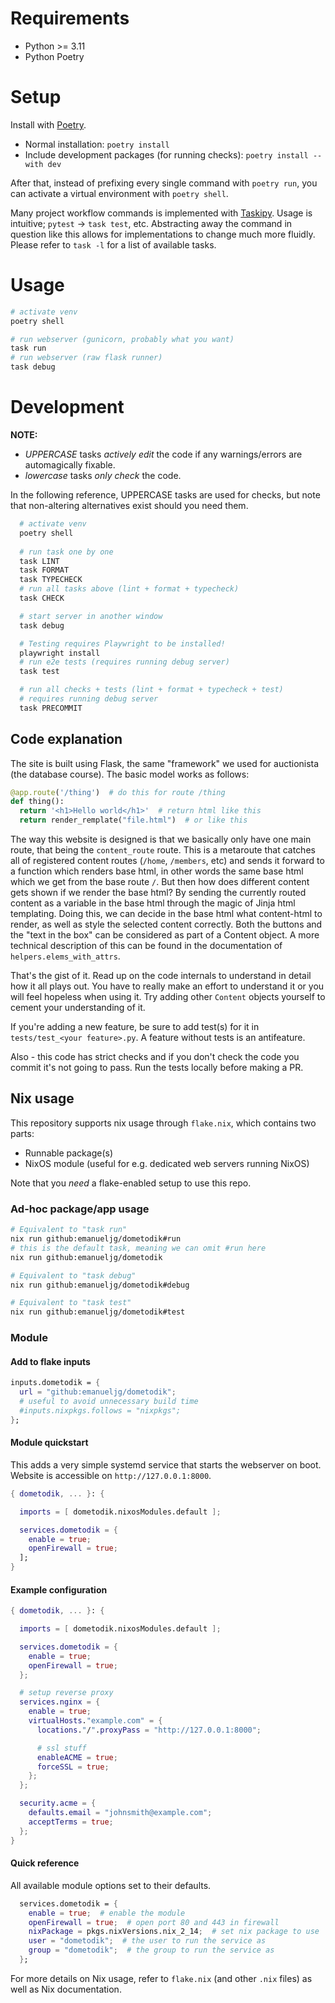 # Requirements
* Python >= 3.11 
* Python Poetry

# Setup
Install with [Poetry](https://python-poetry.org/docs/#installation).
- Normal installation: `poetry install`
- Include development packages (for running checks): `poetry install --with dev`

After that, instead of prefixing every single command with `poetry run`, you can activate a
virtual environment with `poetry shell`.

Many project workflow commands is implemented with [Taskipy](https://github.com/taskipy/taskipy).
Usage is intuitive; `pytest` -> `task test`, etc. 
Abstracting away the command in question like this allows for implementations to change much more fluidly.
Please refer to `task -l` for a list of available tasks.

# Usage
```sh
# activate venv
poetry shell

# run webserver (gunicorn, probably what you want)
task run
# run webserver (raw flask runner)
task debug
```

# Development
**NOTE:**
- *UPPERCASE* tasks *actively edit* the code if any warnings/errors are automagically fixable.
- *lowercase* tasks *only check* the code.

In the following reference, UPPERCASE tasks are used for checks, but note that non-altering alternatives exist
should you need them.
```sh
  # activate venv
  poetry shell
  
  # run task one by one
  task LINT
  task FORMAT
  task TYPECHECK  
  # run all tasks above (lint + format + typecheck) 
  task CHECK

  # start server in another window
  task debug

  # Testing requires Playwright to be installed!
  playwright install
  # run e2e tests (requires running debug server)
  task test

  # run all checks + tests (lint + format + typecheck + test) 
  # requires running debug server
  task PRECOMMIT
```

## Code explanation
The site is built using Flask, the same "framework" we used
for auctionista (the database course). 
The basic model works as follows:
```py
@app.route('/thing')  # do this for route /thing 
def thing():
  return '<h1>Hello world</h1>'  # return html like this
  return render_remplate("file.html")  # or like this
```
The way this website is designed is that we basically only have one main route, that being
the `content_route` route. This is a metaroute that catches all of registered content routes (`/home`, `/members`, etc) 
and sends it forward to a function which renders base html, 
in other words the same base html which we get from the base route `/`. But then how does different content gets shown
if we render the base html? By sending the currently routed content as a variable in the base html through
the magic of Jinja html templating. Doing this, we can decide in the base html what content-html to render,
as well as style the selected content correctly. Both the buttons and the "text in the box" can be considered as
part of a Content object. A more technical description of this can be found in the documentation of 
`helpers.elems_with_attrs`. 

That's the gist of it. Read up on the code internals to understand in detail how it all plays out. You have to really
make an effort to understand it or you will feel hopeless when using it. Try adding other
`Content` objects yourself to cement your understanding of it.

If you're adding a new feature, be sure to add test(s) for it in `tests/test_<your feature>.py`. A feature without
tests is an antifeature.

Also - this code has strict checks and if you don't check the code you commit it's not going to pass. Run the tests
locally before making a PR. 


## Nix usage
This repository supports nix usage through `flake.nix`, which contains two parts:
  - Runnable package(s)
  - NixOS module (useful for e.g. dedicated web servers running NixOS) 

Note that you *need* a flake-enabled setup to use this repo.

### Ad-hoc package/app usage
```sh
# Equivalent to "task run"
nix run github:emanueljg/dometodik#run
# this is the default task, meaning we can omit #run here
nix run github:emanueljg/dometodik

# Equivalent to "task debug"
nix run github:emanueljg/dometodik#debug

# Equivalent to "task test"
nix run github:emanueljg/dometodik#test
```

### Module

#### Add to flake inputs
```nix
inputs.dometodik = {
  url = "github:emanueljg/dometodik";
  # useful to avoid unnecessary build time
  #inputs.nixpkgs.follows = "nixpkgs"; 
};
```
#### Module quickstart
This adds a very simple systemd service that starts the webserver on boot.
Website is accessible on `http://127.0.0.1:8000`.
```nix
{ dometodik, ... }: {

  imports = [ dometodik.nixosModules.default ];

  services.dometodik = {
    enable = true;
    openFirewall = true; 
  ];
}
```

#### Example configuration
```nix
{ dometodik, ... }: {

  imports = [ dometodik.nixosModules.default ];

  services.dometodik = {
    enable = true;
    openFirewall = true;
  };

  # setup reverse proxy
  services.nginx = {
    enable = true;
    virtualHosts."example.com" = {
      locations."/".proxyPass = "http://127.0.0.1:8000";

      # ssl stuff
      enableACME = true;
      forceSSL = true;
    };
  };

  security.acme = {
    defaults.email = "johnsmith@example.com";
    acceptTerms = true;
  };
}
```
#### Quick reference
All available module options set to their defaults.
```nix
  services.dometodik = {
    enable = true;  # enable the module
    openFirewall = true;  # open port 80 and 443 in firewall
    nixPackage = pkgs.nixVersions.nix_2_14;  # set nix package to use
    user = "dometodik";  # the user to run the service as
    group = "dometodik";  # the group to run the service as
  };
```

For more details on Nix usage, refer to `flake.nix` (and other `.nix` files)
as well as Nix documentation.





 

